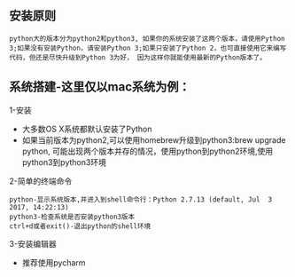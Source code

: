 ## 安装原则

````
python大的版本分为python2和python3, 如果你的系统安装了这两个版本，请使用Python 3;如果没有安装Python，请安装Python 3;如果只安装了Python 2，也可直接使用它来编写代码，但还是尽快升级到Python 3为好， 因为这样你就能使用最新的Python版本了。
````

## 系统搭建-这里仅以mac系统为例：

1-安装
- 大多数OS X系统都默认安装了Python
- 如果当前版本为python2,可以使用homebrew升级到python3:brew upgrade python, 
可能出现两个版本并存的情况，使用python到python2环境,使用python3到python3环境

2-简单的终端命令

````
python-显示系统版本,并进入到shell命令行：Python 2.7.13 (default, Jul  3 2017, 14:22:13) 
python3-检查系统是否安装python3版本
ctrl+d或者exit()-退出python的shell环境

````

3-安装编辑器

- 推荐使用pycharm






